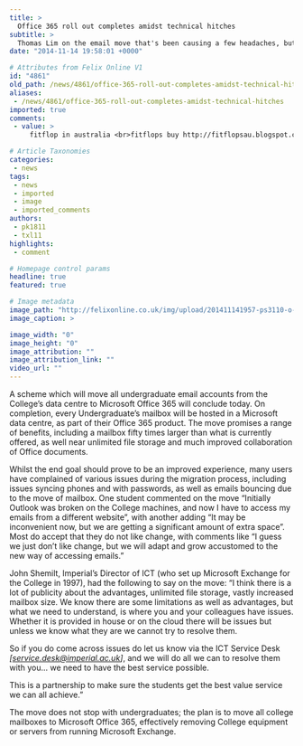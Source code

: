 ```yaml
---
title: >
  Office 365 roll out completes amidst technical hitches
subtitle: >
  Thomas Lim on the email move that's been causing a few headaches, but bigger and better mailboxes are now in the hands of the masses.
date: "2014-11-14 19:58:01 +0000"

# Attributes from Felix Online V1
id: "4861"
old_path: /news/4861/office-365-roll-out-completes-amidst-technical-hitches
aliases:
 - /news/4861/office-365-roll-out-completes-amidst-technical-hitches
imported: true
comments:
 - value: >
     fitflop in australia <br>fitflops buy http://fitflopsau.blogspot.com/,christian loubotin <br>christian louboutin shoes http://christianlouboutincanadaoutlet.blogspot.com/,christian louboutin pigalle 120 <br>christian louboutin outlet canada http://canadachristianlouboutinoutlet.blogspot.com/,Really delicious, I didn’t have the dip ingredients so I just cooked the zucchinni and had hot sauce with it. <br> replica Bulgari serpente [url=http://www.bzero1jewelry.net/it/]replica Bulgari serpente[/url],cartierbraceletlove This is a topic that is near to my heart… Cheers! Exactly where are your contact details though?| <br> replique tank solo [url=http://www.orologipopolari.net/fr/cartier-tank-solo-watch-c99_119/]replique tank solo[/url],cartierlovejesduas Hablan tanta (M) y no dejan hacer; verdaderamente el que quiere cambio trabaja, no critica; el que quiere cambio debate con argumentos no diciendo lo primero que se le viene a la mente. El cmdte Ortega al frente de esta Buen Gobierno SANDINISTA ha logrado mucho mas que lo qu

# Article Taxonomies
categories:
 - news
tags:
 - news
 - imported
 - image
 - imported_comments
authors:
 - pk1811
 - txl11
highlights:
 - comment

# Homepage control params
headline: true
featured: true

# Image metadata
image_path: "http://felixonline.co.uk/img/upload/201411141957-ps3110-o-stressed-out-facebook.jpg"
image_caption: >

image_width: "0"
image_height: "0"
image_attribution: ""
image_attribution_link: ""
video_url: ""
---
```


A scheme which will move all undergraduate email accounts from the College’s data centre to Microsoft Office 365 will conclude today. On completion, every Undergraduate’s mailbox will be hosted in a Microsoft data centre, as part of their Office 365 product. The move promises a range of benefits, including a mailbox fifty times larger than what is currently offered, as well near unlimited file storage and much improved collaboration of Office documents.

Whilst the end goal should prove to be an improved experience, many users have complained of various issues during the migration process, including issues syncing phones and with passwords, as well as emails bouncing due to the move of mailbox. One student commented on the move “Initially Outlook was broken on the College machines, and now I have to access my emails from a different website”, with another adding “It may be inconvenient now, but we are getting a significant amount of extra space”. Most do accept that they do not like change, with comments like “I guess we just don’t like change, but we will adapt and grow accustomed to the new way of accessing emails.”

John Shemilt, Imperial’s Director of ICT (who set up Microsoft Exchange for the College in 1997), had the following to say on the move: “I think there is a lot of publicity about the advantages, unlimited file storage, vastly increased mailbox size. We know there are some limitations as well as advantages, but what we need to understand, is where you and your colleagues have issues. Whether it is provided in house or on the cloud there will be issues but unless we know what they are we cannot try to resolve them.

So if you do come across issues do let us know via the ICT Service Desk _[service.desk@imperial.ac.uk]_, and we will do all we can to resolve them with you... we need to have the best service possible.

This is a partnership to make sure the students get the best value service we can all achieve.”

The move does not stop with undergraduates; the plan is to move all college mailboxes to Microsoft Office 365, effectively removing College equipment or servers from running Microsoft Exchange.
